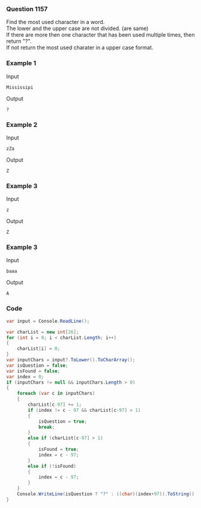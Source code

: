 ### Question 1157
Find the most used character in a word. <br/>
The lower and the upper case are not divided. (are same) <br />
If there are more then one character that has been used multiple times, then return "?". <br/>
If not return the most used charater in a upper case format.
### Example 1
Input
```
Mississipi
```
Output
```
?
``` 

### Example 2
Input
```
zZa
```
Output
```
Z
```

### Example 3
Input
```
z
```
Output
```
Z
```

### Example 3
Input
```
baaa
```
Output
```
A
```

### Code
```c#
var input = Console.ReadLine();

var charList = new int[26];
for (int i = 0; i < charList.Length; i++)
{
    charList[i] = 0;
}
var inputChars = input?.ToLower().ToCharArray();
var isQuestion = false;
var isFound = false;
var index = 0;
if (inputChars != null && inputChars.Length > 0)
{
    foreach (var c in inputChars)
    {
        charList[c-97] += 1;
        if (index != c - 97 && charList[c-97] > 1)
        {
            isQuestion = true;
            break;
        }
        else if (charList[c-97] > 1)
        {
            isFound = true;
            index = c - 97;
        }
        else if (!isFound)
        {
            index = c - 97;
        }
    }
    Console.WriteLine(isQuestion ? "?" : ((char)(index+97)).ToString().ToUpper());
}

```

